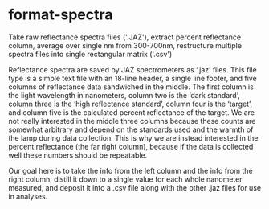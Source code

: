 # format-spectra
Take raw reflectance spectra files ('.JAZ'), extract percent reflectance column, average over single nm from 300-700nm, restructure multiple spectra files into single rectangular matrix ('.csv')

Reflectance spectra are saved by JAZ spectrometers as ‘.jaz’ files. This file type is a simple text file with an 18-line header, a single line footer, and five columns of reflectance data sandwiched in the middle. The first column is the light wavelength in nanometers, column two is the ‘dark standard’, column three is the ‘high reflectance standard’, column four is the ‘target’, and column five is the calculated percent reflectance of the target. We are not really interested in the middle three columns because these counts are somewhat arbitrary and depend on the standards used and the warmth of the lamp during data collection. This is why we are instead interested in the percent reflectance (the far right column), because if the data is collected well these numbers should be repeatable. 

Our goal here is to take the info from the left column and the info from the right column, distill it down to a single value for each whole nanometer measured, and deposit it into a .csv file along with the other .jaz files for use in analyses.
